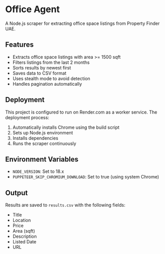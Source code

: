 # Office Agent

A Node.js scraper for extracting office space listings from Property Finder UAE.

## Features

- Extracts office space listings with area >= 1500 sqft
- Filters listings from the last 2 months
- Sorts results by newest first
- Saves data to CSV format
- Uses stealth mode to avoid detection
- Handles pagination automatically

## Deployment

This project is configured to run on Render.com as a worker service. The deployment process:

1. Automatically installs Chrome using the build script
2. Sets up Node.js environment
3. Installs dependencies
4. Runs the scraper continuously

## Environment Variables

- `NODE_VERSION`: Set to 18.x
- `PUPPETEER_SKIP_CHROMIUM_DOWNLOAD`: Set to true (using system Chrome)

## Output

Results are saved to `results.csv` with the following fields:
- Title
- Location
- Price
- Area (sqft)
- Description
- Listed Date
- URL 